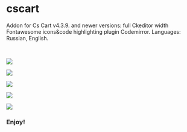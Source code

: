 # cscart
Addon for Cs Cart v4.3.9. and newer versions: full Ckeditor width Fontawesome icons&code highlighting plugin Codemirror. Languages: Russian, English.
<p>&nbsp;</p>
<p><img src="https://web-designer.lt/images/github/ScreenShot_20180219235645.png"></p>
<p><img src="https://web-designer.lt/images/github/ScreenShot_20180219235814.png"></p>
<p><img src="https://web-designer.lt/images/github/ScreenShot_20180220000132.png"></p>
<p><img src="https://web-designer.lt/images/github/ScreenShot_20180220000223.png"></p>
<p><img src="https://web-designer.lt/images/github/ScreenShot_20180220002901.png"></p>
<h3>Enjoy!</h3>
